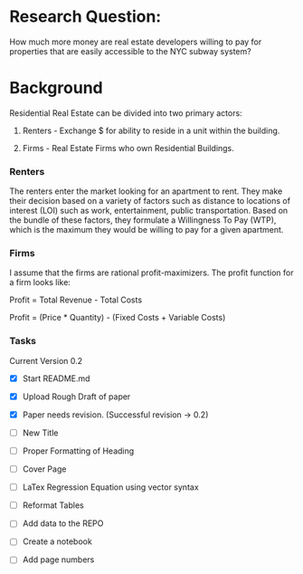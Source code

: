 # Research Question:

How much more money are real estate developers willing to pay for properties that are easily accessible to the NYC subway system?

# Background

Residential Real Estate can be divided into two primary actors:


1. Renters - Exchange $ for ability to reside in a unit within the building.


2. Firms - Real Estate Firms who own Residential Buildings.


### Renters

The renters enter the market looking for an apartment to rent. They make their decision based on a variety of factors such as distance to locations of interest (LOI) such as work, entertainment, public transportation. Based on the bundle of these factors, they formulate a Willingness To Pay (WTP), which is the maximum they would be willing to pay for a given apartment. 


### Firms

I assume that the firms are rational profit-maximizers. The profit function for a firm looks like:


Profit = Total Revenue - Total Costs


Profit = (Price * Quantity) - (Fixed Costs + Variable Costs)

### Tasks


Current Version 0.2


- [x] Start README.md 
- [x] Upload Rough Draft of paper
- [x] Paper needs revision. (Successful revision -> 0.2)
- [ ] New Title
- [ ] Proper Formatting of Heading
- [ ] Cover Page
- [ ] LaTex Regression Equation using vector syntax
- [ ] Reformat Tables
- [ ] Add data to the REPO
- [ ] Create a notebook
- [ ] Add page numbers






